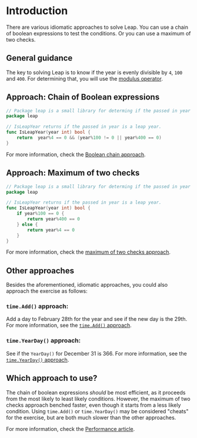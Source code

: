 # Introduction

There are various idiomatic approaches to solve Leap.
You can use a chain of boolean expressions to test the conditions.
Or you can use a maximum of two checks.

## General guidance

The key to solving Leap is to know if the year is evenly divisible by `4`, `100` and `400`.
For determining that, you will use the [modulus operator][modulus-operator].

## Approach: Chain of Boolean expressions

```go
// Package leap is a small library for determing if the passed in year is a leap year.
package leap

// IsLeapYear returns if the passed in year is a leap year.
func IsLeapYear(year int) bool {
	return  year%4 == 0 && (year%100 != 0 || year%400 == 0)
}
```

For more information, check the [Boolean chain approach][approach-boolean-chain].

## Approach: Maximum of two checks

```go
// Package leap is a small library for determing if the passed in year is a leap year.
package leap

// IsLeapYear returns if the passed in year is a leap year.
func IsLeapYear(year int) bool {
	if year%100 == 0 {
		return year%400 == 0
	} else {
		return year%4 == 0
	}
}
```

For more information, check the [maximum of two checks approach][approach-max-two-checks].

## Other approaches

Besides the aforementioned, idiomatic approaches, you could also approach the exercise as follows:

### `time.Add()` approach:

Add a day to February 28th for the year and see if the new day is the 29th. For more information, see the [`time.Add()` approach][approach-time-add].

### `time.YearDay()` approach:

See if the `YearDay()` for December 31 is 366. For more information, see the [`time.YearDay()` approach][approach-time-yearday].

## Which approach to use?

The chain of boolean expressions _should_ be most efficient, as it proceeds from the most likely to least likely conditions.
However,  the maximum of two checks approach benched faster, even though it starts from a less likely condition.
Using `time.Add()` or `time.YearDay()` may be considered "cheats" for the exercise,
but are both much slower than the other approaches.

For more information, check the [Performance article][article-performance].

[modulus-operator]: https://golangbyexample.com/remainder-modulus-go-golang/
[approach-boolean-chain]: https://exercism.org/tracks/go/exercises/leap/approaches/boolean-chain
[approach-max-two-checks]: https://exercism.org/tracks/go/exercises/leap/approaches/max-two-checks
[approach-time-add]: https://exercism.org/tracks/go/exercises/leap/approaches/time-addition
[approach-time-yearday]: https://exercism.org/tracks/go/exercises/leap/approaches/time-yearday
[article-performance]: https://exercism.org/tracks/go/exercises/leap/articles/performance
